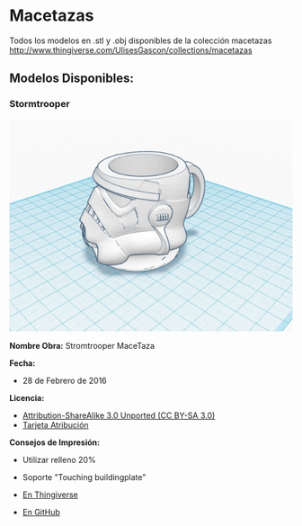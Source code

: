 # Macetazas
Todos los modelos en .stl y .obj disponibles de la colección macetazas http://www.thingiverse.com/UlisesGascon/collections/macetazas

## Modelos Disponibles:

### Stormtrooper

![Diseño](https://github.com/UlisesGascon/Macetazas/blob/master/stormtrooper/images/design.jpg)

**Nombre Obra:**
Stromtrooper MaceTaza

**Fecha:**
- 28 de Febrero de 2016

**Licencia:**
- [Attribution-ShareAlike 3.0 Unported (CC BY-SA 3.0)](http://creativecommons.org/licenses/by-sa/3.0/)
- [Tarjeta Atribución](http://www.thingiverse.com/thing:1376538/attribution_card)

**Consejos de Impresión:**
- Utilizar relleno 20%
- Soporte "Touching buildingplate"

- [En Thingiverse](http://www.thingiverse.com/thing:1376538)
- [En GitHub](https://github.com/UlisesGascon/Macetazas/tree/master/stormtrooper)
